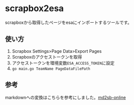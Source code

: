 # scrapbox2esa

scrapboxから取得したページをesaにインポートするツールです。

## 使い方
1. Scrapbox Settings>Page Data>Export Pages
2. Scrapboxのアクセストークンを取得
3. アクセストークンを環境変数`ESA_ACCESS_TOKEN`に設定
4. `go main.go TeamName PageDataFilePath`


## 参考
markdownへの変換はこちらを参考にしました。[md2sb-online](https://github.com/hashrock/md2sb-online)